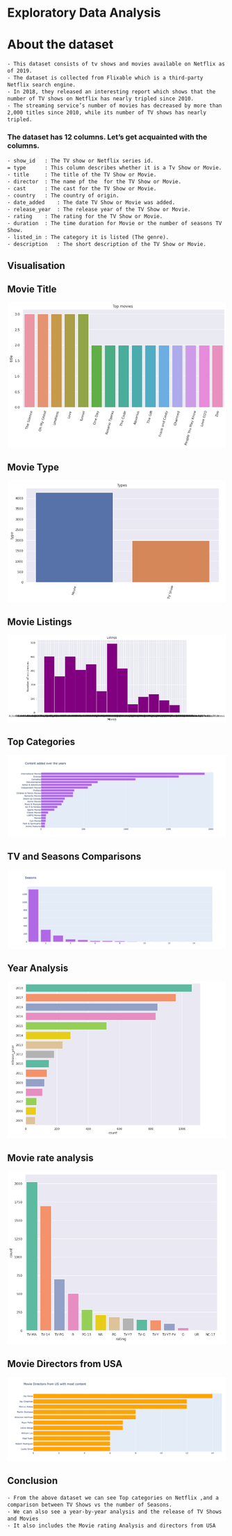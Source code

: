 # Exploratory Data Analysis 

# About the dataset

	- This dataset consists of tv shows and movies available on Netflix as of 2019. 
 	- The dataset is collected from Flixable which is a third-party Netflix search engine.
  	- In 2018, they released an interesting report which shows that the number of TV shows on Netflix has nearly tripled since 2010. 
  	- The streaming service’s number of movies has decreased by more than 2,000 titles since 2010, while its number of TV shows has nearly tripled. 

### The dataset has 12 columns. Let’s get acquainted with the columns.
	- show_id 	: The TV show or Netflix series id.	
	= type	  	: This column describes whether it is a Tv Show or Movie.
	- title 	: The title of the TV Show or Movie.
	- director	: The name pf the  for the TV Show or Movie.
	- cast		: The cast for the TV Show or Movie.
	- country	: The country of origin. 
	- date_added	: The date TV Show or Movie was added.
	- release_year	: The release year of the TV Show or Movie.
	- rating	: The rating for the TV Show or Movie.
	- duration	: The time duration for Movie or the number of seasons TV Show. 
	- listed_in	: The category it is listed (The genre).
	- description	: The short description of the TV Show or Movie.

	
  
## Visualisation

## Movie Title

![Task5](https://github.com/voldemortuk/Data-Analysis-with-Python-Zero-to-Pandas/blob/main/images/top_movies.png)

## Movie Type

![Task5](https://github.com/voldemortuk/Data-Analysis-with-Python-Zero-to-Pandas/blob/main/images/types.png)

## Movie Listings

![Task5](https://github.com/voldemortuk/Data-Analysis-with-Python-Zero-to-Pandas/blob/main/images/movies_number_occ.png)


## Top Categories

![Task5](https://github.com/voldemortuk/Data-Analysis-with-Python-Zero-to-Pandas/blob/main/images/content_added.png)

## TV and Seasons Comparisons

![Task5](https://github.com/voldemortuk/Data-Analysis-with-Python-Zero-to-Pandas/blob/main/images/seasons.png)

## Year Analysis

![Task5](https://github.com/voldemortuk/Data-Analysis-with-Python-Zero-to-Pandas/blob/main/images/release_year.png)

## Movie rate analysis

![Task5](https://github.com/voldemortuk/Data-Analysis-with-Python-Zero-to-Pandas/blob/main/images/count_rating.png)

## Movie Directors from USA

![Task5](https://github.com/voldemortuk/Data-Analysis-with-Python-Zero-to-Pandas/blob/main/images/Movie_directors.png)



	
## Conclusion
	- From the above dataset we can see Top categories on Netflix ,and a comparison between TV Shows vs the number of Seasons.	
	- We can also see a year-by-year analysis and the release of TV Shows and Movies 
	- It also includes the Movie rating Analysis and directors from USA
